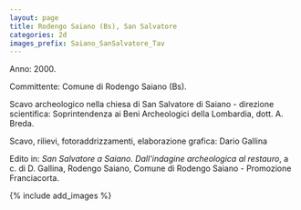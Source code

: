 ```yaml
---
layout: page
title: Rodengo Saiano (Bs), San Salvatore
categories: 2d
images_prefix: Saiano_SanSalvatore_Tav
---
```



Anno: 2000.

Committente: Comune di Rodengo Saiano (Bs).

Scavo archeologico nella chiesa di San Salvatore di Saiano - direzione scientifica: Soprintendenza ai Beni Archeologici della Lombardia, dott. A. Breda.

Scavo, rilievi, fotoraddrizzamenti, elaborazione grafica: Dario Gallina

Edito in: *San Salvatore a Saiano. Dall’indagine archeologica al restauro*, a c. di D. Gallina, Rodengo Saiano, Comune di Rodengo Saiano - Promozione Franciacorta.

{% include add_images %}
